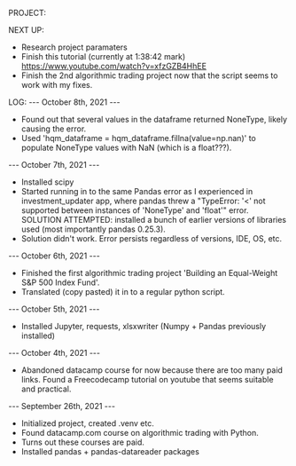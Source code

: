 PROJECT:


NEXT UP:
- Research project paramaters
- Finish this tutorial (currently at 1:38:42 mark) https://www.youtube.com/watch?v=xfzGZB4HhEE
- Finish the 2nd algorithmic trading project now that the script seems to work with my fixes.

LOG:
--- October 8th, 2021 ---
- Found out that several values in the dataframe returned NoneType, likely causing the error.
- Used 'hqm_dataframe = hqm_dataframe.fillna(value=np.nan)' to populate NoneType values with NaN (which is a float???).

--- October 7th, 2021 ---
- Installed scipy
- Started running in to the same Pandas error as I experienced in investment_updater app, where pandas threw a "TypeError: '<' not supported between instances of 'NoneType' and 'float'" error. SOLUTION ATTEMPTED: installed a bunch of earlier versions of libraries used (most importantly pandas 0.25.3).
- Solution didn't work. Error persists regardless of versions, IDE, OS, etc.

--- October 6th, 2021 ---
- Finished the first algorithmic trading project 'Building an Equal-Weight S&P 500 Index Fund'.
- Translated (copy pasted) it in to a regular python script.

--- October 5th, 2021 ---
- Installed Jupyter, requests, xlsxwriter (Numpy + Pandas previously installed) 

--- October 4th, 2021 ---
- Abandoned datacamp course for now because there are too many paid links. Found a Freecodecamp tutorial on youtube that seems suitable and practical.

--- September 26th, 2021 ---
- Initialized project, created .venv etc.
- Found datacamp.com course on algorithmic trading with Python.
- Turns out these courses are paid.
- Installed pandas + pandas-datareader packages
